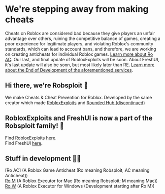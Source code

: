 # We're stepping away from making cheats
Cheats on Roblox are considered bad because they give players an unfair advantage over others, ruining the competitive balance of games, creating a poor experience for legitimate players, and violating Roblox's community standards, which can lead to account bans, and therefore, we are working on creating anticheats for individual Roblox games. [Learn more about Ro AC](https://github.com/Robsploit/Soon/blob/main/README.md). Our last, and final update of RobloxExploits will be soon. About FreshUI, it's last update will also be soon, but most likely later than RE. [Learn more about the End of Development of the aforementioned services](https://github.com/Robsploit/RobloxExploits/blob/main/End-Of-Development.md).

## Hi there, we're Robsploit 👋
We make Cheats & Cheat Prevention for Roblox. Developed by the same creator which made [RobloxExploits](https://github.com/404PageN0tFound/RobloxExploits) and [Rounded Hub (discontinued)](https://github.com/404PageN0tFound/RoundedHub) 

## RobloxExploits and FreshUI is now a part of the Robsploit family! 🎊
Find RobloxExploits [here](https://github.com/404PageN0tFound/RobloxExploits).
<br>
Find FreshUI [here](https://github.com/Robsploit/Soon/blob/main/README.md).

## Stuff in development 🧑‍💻
[Ro AC] (A Roblox Game Anticheat (Ro meaning Robsploit; AC meaning Anticheat))
<br>
[Ro M](https://github.com/Robsploit/Ro-M) (A Roblox Executor for Mac (Ro meaning Robsploit; M meaning Mac))
<br>
[Ro W](https://github.com/Robsploit/Soon/blob/main/README.md) (A Roblox Executor for Windows (Development starting after Ro M))
